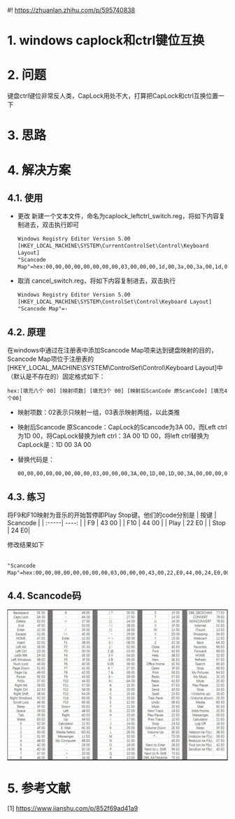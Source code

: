 #! https://zhuanlan.zhihu.com/p/595740838

# 1. windows caplock和ctrl键位互换

# 2. 问题

键盘ctrl键位非常反人类，CapLock用处不大，打算把CapLock和ctrl互换位置一下

# 3. 思路

# 4. 解决方案

## 4.1. 使用
* 更改
  新建一个文本文件，命名为caplock_leftctrl_switch.reg，将如下内容复制进去，双击执行即可
  ~~~
  Windows Registry Editor Version 5.00
  [HKEY_LOCAL_MACHINE\SYSTEM\CurrentControlSet\Control\Keyboard Layout]
  "Scancode Map"=hex:00,00,00,00,00,00,00,00,03,00,00,00,1d,00,3a,00,3a,00,1d,00,00,00,00,00
  ~~~

* 取消
  cancel_switch.reg，将如下内容复制进去，双击执行
  ~~~
  Windows Registry Editor Version 5.00
  [HKEY_LOCAL_MACHINE\SYSTEM\ControlSet\Control\Keyboard Layout]
  "Scancode Map"=-
  ~~~

## 4.2. 原理

在windows中通过在注册表中添加Scancode Map项来达到键盘映射的目的，Scancode Map项位于注册表的[HKEY_LOCAL_MACHINE\SYSTEM\ControlSet\Control\Keyboard Layout]中（默认是不存在的）固定格式如下：

~~~
hex:[填充八个 00] [映射项数] [填充3个 00] [映射后ScanCode 原ScanCode] [填充4个00]
~~~

* 映射项数：02表示只映射一组，03表示映射两组，以此类推

* 映射后Scancode 原Scancode：CapLock的Scancode为3A 00，而Left ctrl为1D 00，将CapLock替换为left ctrl：3A 00 1D 00，将left ctrl替换为CapLock是：1D 00 3A 00

* 替换代码是：
  ~~~
  00,00,00,00,00,00,00,00,03,00,00,00,3A,00,1D,00,1D,00,3A,00,00,00,00,00
  ~~~


## 4.3. 练习

将F9和F10映射为音乐的开始暂停即Play Stop键。他们的code分别是
| 按键 | Scancode |
| :-----| ----: |
| F9 | 43 00 |
| F10 | 44 00 |
| Play | 22 E0 |
| Stop | 24 E0|

修改结果如下

~~~

"Scancode Map"=hex:00,00,00,00,00,00,00,00,03,00,00,00,43,00,22,E0,44,00,24,E0,00,00,00,00
~~~

## 4.4. Scancode码

![keyboard_scancode.png](keyboard_scancode.png)


# 5. 参考文献

[1] https://www.jianshu.com/p/852f69ad41a9
